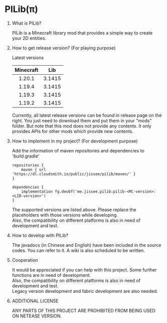 # PILib(π)

<ol>
<li> What is PILib? </li>  

PILib is a Minecraft library mod that provides a simple way to create your 2D entities.

<li> How to get release version? (For playing purpose)</li>

Latest versions

| Minecraft |  Lib   |
|:---------:|:------:|
|  1.20.1   | 3.1415 |
|  1.19.4   | 3.1415 | 
|  1.19.3   | 3.1415 |
|  1.19.2   | 3.1415 |

Currently, all latest release versions can be found in release page on the right. You just need to download them and put them in your "mods" folder.
But note that this mod does not provide any contents. It only provides APIs for other mods which provide new contents.

<li> How to implement in my project? (For development purpose)</li>

Add the information of maven repositories and dependencies to 'build.gradle'

```
repositories {      
    maven { url 'https://dl.cloudsmith.io/public/jissee/pilib/maven/' }
}    

dependencies {
    implementation fg.deobf('me.jissee.pilib:pilib-<MC-version>:<LIB-version>')
}
```

The supported versions are listed above. Please replace the placeholders with those versions while developing.   
Also, the compatibility on different platforms is also in need of development and test.

<li> How to develop with PILib?   </li>

The javadocs (in Chinese and English) have been included in the source codes. You can refer to it. A wiki is also scheduled to be written.

<li> Cooperation </li>

It would be appreciated if you can help with this project. Some further functions are in need of development.    
Also, the compatibility on different platforms is also in need of development and test.    
Legacy version development and fabric development are also needed.

<li> ADDITIONAL LICENSE </li>

ANY PARTS OF THIS PROJECT ARE PROHIBITED FROM BEING USED ON NETEASE VERSION.

</ol>